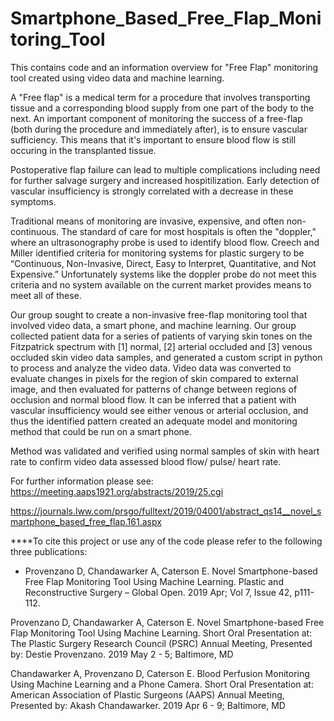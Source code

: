 # Smartphone_Based_Free_Flap_Monitoring_Tool
This contains code and an information overview for "Free Flap" monitoring tool created using video data and machine learning. 

A "Free flap" is a medical term for a procedure that involves transporting tissue and a corresponding blood supply from one part of the body to the next. An important component of monitoring the success of a free-flap (both during the procedure and immediately after), is to ensure vascular sufficiency. This means that it's important to ensure blood flow is still occuring in the transplanted tissue.

Postoperative flap failure can lead to multiple complications including need for further salvage surgery and increased hospitilization. Early detection of vascular insufficiency is strongly correlated with a decrease in these symptoms. 

Traditional means of monitoring are invasive, expensive, and often non-continuous. The standard of care for most hospitals is often the "doppler," where an ultrasonography probe is used to identify blood flow. Creech and Miller identified criteria for monitoring systems for plastic surgery to be “Continuous, Non-Invasive, Direct, Easy to Interpret, Quantitative, and Not Expensive.” Unfortunately systems like the doppler probe do not meet this criteria and no system available on the current market provides means to meet all of these. 

Our group sought to create a non-invasive free-flap monitoring tool that involved video data, a smart phone, and machine learning. Our group collected patient data for a  series of patients of varying skin tones on the Fitzpatrick spectrum with [1] normal, [2] arterial occluded and [3] venous occluded skin video data samples, and generated a custom script in python to process and analyze the video data. Video data was converted to evaluate changes in pixels for the region of skin compared to external image, and then evaluated for patterns of change between regions of occlusion and normal blood flow. It can be inferred that a patient with vascular insufficiency would see either venous or arterial occlusion, and thus the identified pattern created an adequate model and monitoring method that could be run on a smart phone. 

Method was validated and verified using normal samples of skin with heart rate to confirm video data assessed blood flow/ pulse/ heart rate.

For further information please see:
https://meeting.aaps1921.org/abstracts/2019/25.cgi

https://journals.lww.com/prsgo/fulltext/2019/04001/abstract_qs14__novel_smartphone_based_free_flap.161.aspx

****To cite this project or use any of the code please refer to the following three publications:
-	Provenzano D, Chandawarker A, Caterson E. Novel Smartphone-based Free Flap Monitoring Tool Using Machine Learning. Plastic and Reconstructive Surgery – Global Open. 2019 Apr; Vol 7, Issue 42, p111-112.

Provenzano D, Chandawarker A, Caterson E. Novel Smartphone-based Free Flap Monitoring Tool Using Machine Learning. Short Oral Presentation at: The Plastic Surgery Research Council (PSRC) Annual Meeting, Presented by: Destie Provenzano. 2019 May 2 - 5; Baltimore, MD 

Chandawarker A, Provenzano D, Caterson E. Blood Perfusion Monitoring Using Machine Learning and a Phone Camera. Short Oral Presentation at: American Association of Plastic Surgeons (AAPS) Annual Meeting, Presented by: Akash Chandawarker. 2019 Apr 6 - 9; Baltimore, MD 
